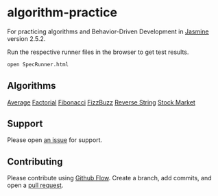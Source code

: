 # algorithm-practice

For practicing algorithms and Behavior-Driven Development in [Jasmine](https://jasmine.github.io/2.4/introduction.html) version 2.5.2.

Run the respective runner files in the browser to get test results.

```bash
open SpecRunner.html
```

## Algorithms

[Average](src/js/average.js)
[Factorial](src/js/factorial.js)
[Fibonacci](src/js/fibonacci.js)
[FizzBuzz](src/js/fizzbuzz.js)
[Reverse String](src/js/reverseString.js)
[Stock Market](src/js/stockMarket.js)

## Support

Please open [an issue](https://github.com/ThuyNT13/algorithm-practice/issues) for support.

## Contributing

Please contribute using [Github Flow](https://guides.github.com/introduction/flow/). Create a branch, add commits, and open a [pull request](https://github.com/ThuyNT13/algorithm-practice/pulls).
